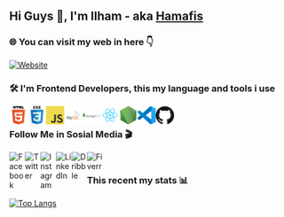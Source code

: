 ## Hi Guys 🙌, I'm Ilham - aka [Hamafis][website] 


### 🌐 You can visit my web in here 👇
[![Website](https://img.shields.io/website?label=Hamafis%20INC&logoColor=0086E8&style=for-the-badge&up_color=2289F8&up_message=Visit&url=https%3A%2F%2Fhamafis.netlify.app)](https://hamafis.netliy.app)

### 🛠️ I'm Frontend Developers, this my language and tools i use
[<img align="left" alt="HTML5" width="33px" src="https://raw.githubusercontent.com/github/explore/80688e429a7d4ef2fca1e82350fe8e3517d3494d/topics/html/html.png" />][website]
[<img align="left" alt="CSS3" width="33px" src="https://raw.githubusercontent.com/github/explore/80688e429a7d4ef2fca1e82350fe8e3517d3494d/topics/css/css.png" />][website]
[<img align="left" alt="JavaScript" width="33px" src="https://raw.githubusercontent.com/github/explore/80688e429a7d4ef2fca1e82350fe8e3517d3494d/topics/javascript/javascript.png" />][website]
[<img align="left" alt="MySQL" width="33px" src="https://raw.githubusercontent.com/github/explore/80688e429a7d4ef2fca1e82350fe8e3517d3494d/topics/mysql/mysql.png" />][website]
[<img align="left" alt="MongoDB" width="33px" src="https://raw.githubusercontent.com/github/explore/80688e429a7d4ef2fca1e82350fe8e3517d3494d/topics/mongodb/mongodb.png" />][website]
[<img align="left" alt="React" width="33px" src="https://raw.githubusercontent.com/github/explore/80688e429a7d4ef2fca1e82350fe8e3517d3494d/topics/react/react.png" />][website]
[<img align="left" alt="Node.js" width="33px" src="https://raw.githubusercontent.com/github/explore/80688e429a7d4ef2fca1e82350fe8e3517d3494d/topics/nodejs/nodejs.png" />][website]
[<img align="left" alt="Visual Studio Code" width="33px" src="https://raw.githubusercontent.com/github/explore/80688e429a7d4ef2fca1e82350fe8e3517d3494d/topics/visual-studio-code/visual-studio-code.png" />][website]
[<img align="left" alt="GitHub" width="33px" src="https://raw.githubusercontent.com/github/explore/78df643247d429f6cc873026c0622819ad797942/topics/github/github.png" />][website]

<br/>


### Follow Me in Sosial Media 🎬 

[<img align="left" alt="Facebook" width="28px" src="https://cdn.jsdelivr.net/npm/simple-icons@6.5.0/icons/facebook.svg" />][facebook]
[<img align="left" alt="Twitter" width="28px" src="https://cdn.jsdelivr.net/npm/simple-icons@v3/icons/twitter.svg" />][twitter]
[<img align="left" alt="Instagram" width="28px" src="https://cdn.jsdelivr.net/npm/simple-icons@v3/icons/instagram.svg" />][instagram]
[<img align="left" alt="LinkedIn" width="28px" src="https://cdn.jsdelivr.net/npm/simple-icons@v3/icons/linkedin.svg" />][linkedin]
[<img align="left" alt="Dribble" width="28px" src="https://cdn.jsdelivr.net/npm/simple-icons@6.5.0/icons/dribbble.svg" />][dribble]
[<img align="left" alt="Fiverr" width="28px" src="https://cdn.jsdelivr.net/npm/simple-icons@6.5.0/icons/fiverr.svg" />][fiverr]

<br/>


### This recent my stats 📊

[![Top Langs](https://github-readme-stats.vercel.app/api/top-langs/?username=hamafis)](https://github.com/hamafis/vitae)



[website]: https://hamafis.netliy.app
[facebook]: https://web.facebook.com/IlhamMuhFirdaus
[twitter]: https://twitter.com/Hamafis_
[instagram]: https://www.instagram.com/hamafis
[linkedin]: https://www.linkedin.com/in/hamafis
[dribble]: https://dribbble.com/Hamafis
[fiverr]: https://www.fiverr.com/hamafis
